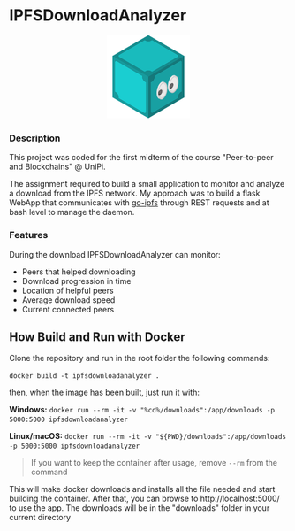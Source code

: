 # IPFSDownloadAnalyzer

<p align="center"><img src="static/ipfs_logo.png" alt="IPFS Logo" width="150"/></p>

### Description
This project was coded for the first midterm of the course "Peer-to-peer and Blockchains" @ UniPi.

The assignment required to build a small application to monitor and analyze a download from the IPFS network.
My approach was to build a flask WebApp that communicates with [go-ipfs](https://github.com/ipfs/go-ipfs "go-ipfs") through REST requests and at bash level to manage the daemon.

### Features
During the download IPFSDownloadAnalyzer can monitor:
- Peers that helped downloading
- Download progression in time
- Location of helpful peers
- Average download speed
- Current connected peers

## How Build and Run with Docker
Clone the repository and run in the root folder the following commands:

`docker build -t ipfsdownloadanalyzer .`

then, when the image has been built, just run it with:

**Windows:** `docker run --rm -it -v "%cd%/downloads":/app/downloads -p 5000:5000 ipfsdownloadanalyzer`

**Linux/macOS:** `docker run --rm -it -v "${PWD}/downloads":/app/downloads -p 5000:5000 ipfsdownloadanalyzer `

>If you want to keep the container after usage, remove `--rm` from the command

This will make docker downloads and installs all the file needed and start building the container. 
After that, you can browse to http://localhost:5000/ to use the app. The downloads will be in the "downloads" folder in your current directory
